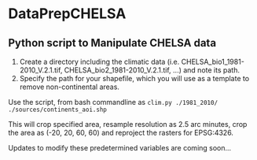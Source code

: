 # DataPrepCHELSA

## Python script to Manipulate CHELSA data

1. Create a directory including the climatic data (i.e. CHELSA_bio1_1981-2010_V.2.1.tif, CHELSA_bio2_1981-2010_V.2.1.tif, ...) and note its path.
2. Specify the path for your shapefile, which you will use as a template to remove non-continental areas.

Use the script, from bash commandline as ```clim.py ./1981_2010/ ./sources/continents_aoi.shp```

This will crop specified area, resample resolution as 2.5 arc minutes, crop the area as (-20, 20, 60, 60) and reproject the rasters for EPSG:4326.

Updates to modify these predetermined variables are coming soon...
